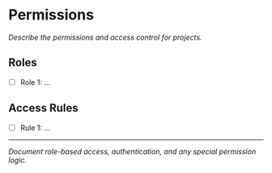 # Permissions

_Describe the permissions and access control for projects._

## Roles
- [ ] Role 1: ...

## Access Rules
- [ ] Rule 1: ...

---

_Document role-based access, authentication, and any special permission logic._
